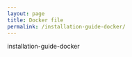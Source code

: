 ```yaml
---
layout: page
title: Docker file
permalink: /installation-guide-docker/
---
```


installation-guide-docker